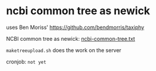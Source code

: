 ncbi common tree as newick
==========================

uses Ben Moriss' <https://github.com/bendmorris/taxiphy>

NCBI common tree as newick: [ncbi-common-tree.txt](ncbi-common-tree.txt)

`maketreeupload.sh` does the work on the server

cronjob: `not yet`
